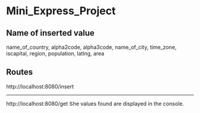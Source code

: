 # Mini_Express_Project

Name of inserted value
--------------------------
name_of_country, alpha2code, alpha3code, name_of_city, time_zone, iscapital, region, population, latlng, area

Routes
-------------------------
http://localhost:8080/insert
_______

http://localhost:8080/get  Տhe values found are displayed in the console․

